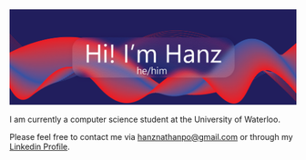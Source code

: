 <img src="images/1x/V2.png"/>

I am currently a computer science student at the University of Waterloo.

Please feel free to contact me via <hanznathanpo@gmail.com> or through my [Linkedin Profile](https://www.linkedin.com/in/hanznathanpo/).
